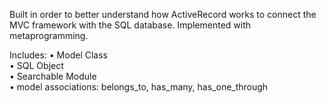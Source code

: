 Built in order to better understand how ActiveRecord works to connect the MVC 
framework with the SQL database.  Implemented with metaprogramming.  
  
Includes:
• Model Class  
• SQL Object  
• Searchable Module  
• model associations: belongs\_to, has\_many, has\_one_through